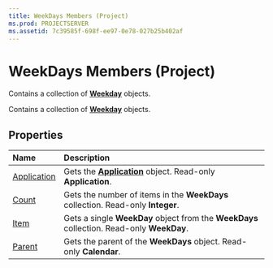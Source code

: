 ```yaml
---
title: WeekDays Members (Project)
ms.prod: PROJECTSERVER
ms.assetid: 7c39585f-698f-ee97-0e78-027b25b402af
---
```



# WeekDays Members (Project)
Contains a collection of  **[Weekday](weekday-object-project.md)** objects.

Contains a collection of  **[Weekday](weekday-object-project.md)** objects.


## Properties



|**Name**|**Description**|
|:-----|:-----|
|[Application](weekdays-application-property-project.md)|Gets the  **[Application](application-object-project.md)** object. Read-only **Application**.|
|[Count](weekdays-count-property-project.md)|Gets the number of items in the  **WeekDays** collection. Read-only **Integer**.|
|[Item](weekdays-item-property-project.md)|Gets a single  **WeekDay** object from the **WeekDays** collection. Read-only **WeekDay**.|
|[Parent](weekdays-parent-property-project.md)|Gets the parent of the  **WeekDays** object. Read-only **Calendar**.|

